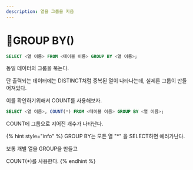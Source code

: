 ```yaml
---
description: 열을 그룹을 지음
---
```


# GROUP BY()

```sql
SELECT <열 이름> FROM <테이블 이름> GROUP BY <열 이름>;
```

동일 데이터의 그룹을 묶는다.

단 출력되는 데이터에는 DISTINCT처럼 중복된 열이 나타나는데, 실제론 그룹이 만들어져있다.

이를 확인하기위해서 COUNT를 사용해보자.

```sql
SELECT <열 이름>, COUNT(*) FROM <테이블 이름> GROUP BY <열 이름>;
```

COUNT에 그룹으로 지어진 개수가 나타난다.



{% hint style="info" %}
GROUP BY는 모든 열 "\*" 을 SELECT하면 에러가난다.

보통 개별 열을 GROUP을 만들고

COUNT(\*)를 사용한다.
{% endhint %}

